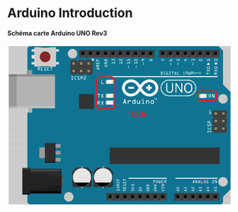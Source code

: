 # Arduino Introduction

#### Schéma carte Arduino UNO Rev3

<img src="https://github.com/sirbrowser/astroworld/blob/master/images/Arduino1.png"><br>
